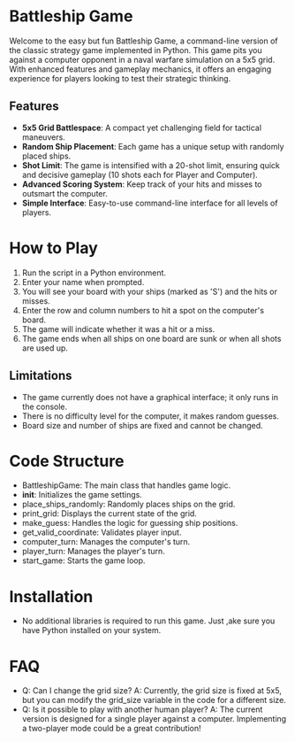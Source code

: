 # Battleship Game

Welcome to the easy but fun Battleship Game, a command-line version of the classic strategy game implemented in Python. This game pits you against a computer opponent in a naval warfare simulation on a 5x5 grid. With enhanced features and gameplay mechanics, it offers an engaging experience for players looking to test their strategic thinking.

## Features

- **5x5 Grid Battlespace**: A compact yet challenging field for tactical maneuvers.
- **Random Ship Placement**: Each game has a unique setup with randomly placed ships.
- **Shot Limit**: The game is intensified with a 20-shot limit, ensuring quick and decisive gameplay (10 shots each for Player and Computer).
- **Advanced Scoring System**: Keep track of your hits and misses to outsmart the computer.
- **Simple Interface**: Easy-to-use command-line interface for all levels of players.

# How to Play
1. Run the script in a Python environment.
2. Enter your name when prompted.
3. You will see your board with your ships (marked as 'S') and the hits or misses.
4. Enter the row and column numbers to hit a spot on the computer's board.
5. The game will indicate whether it was a hit or a miss.
6. The game ends when all ships on one board are sunk or when all shots are used up.

## Limitations
- The game currently does not have a graphical interface; it only runs in the console.
- There is no difficulty level for the computer, it makes random guesses.
- Board size and number of ships are fixed and cannot be changed.

# Code Structure
- BattleshipGame: The main class that handles game logic.
- __init__: Initializes the game settings.
- place_ships_randomly: Randomly places ships on the grid.
- print_grid: Displays the current state of the grid.
- make_guess: Handles the logic for guessing ship positions.
- get_valid_coordinate: Validates player input.
- computer_turn: Manages the computer's turn.
- player_turn: Manages the player's turn.
- start_game: Starts the game loop.


# Installation
- No additional libraries is required to run this game. Just ,ake sure you have Python installed on your system.


# FAQ
- Q: Can I change the grid size?
A: Currently, the grid size is fixed at 5x5, but you can modify the grid_size variable in the code for a different size.
- Q: Is it possible to play with another human player?
A: The current version is designed for a single player against a computer. Implementing a two-player mode could be a great contribution!
